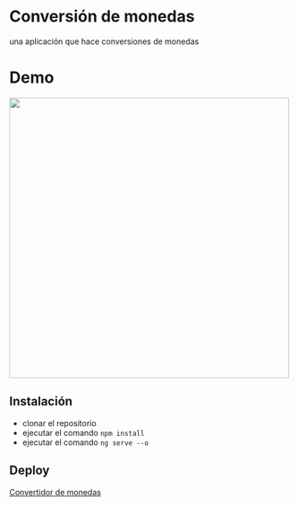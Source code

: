 # Conversión de monedas

una aplicación que hace conversiones de monedas

# Demo

<img src="https://media.giphy.com/media/xy6l5AjAmBITLSr6Sa/giphy.gif" width="500" >

## Instalación

- clonar el repositorio
- ejecutar el comando `npm install`
- ejecutar el comando `ng serve --o`

## Deploy
[Convertidor de monedas](https://convertidorlopez.netlify.app/)
